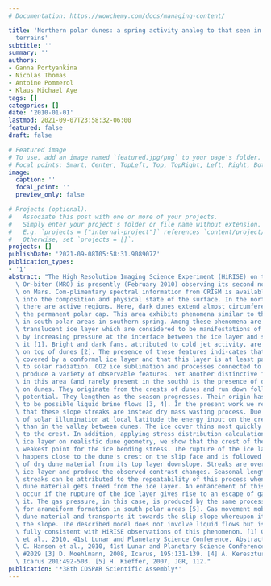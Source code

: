 ```yaml
---
# Documentation: https://wowchemy.com/docs/managing-content/

title: 'Northern polar dunes: a spring activity analog to that seen in southern polar
  terrains'
subtitle: ''
summary: ''
authors:
- Ganna Portyankina
- Nicolas Thomas
- Antoine Pommerol
- Klaus Michael Aye
tags: []
categories: []
date: '2010-01-01'
lastmod: 2021-09-07T23:58:32-06:00
featured: false
draft: false

# Featured image
# To use, add an image named `featured.jpg/png` to your page's folder.
# Focal points: Smart, Center, TopLeft, Top, TopRight, Left, Right, BottomLeft, Bottom, BottomRight.
image:
  caption: ''
  focal_point: ''
  preview_only: false

# Projects (optional).
#   Associate this post with one or more of your projects.
#   Simply enter your project's folder or file name without extension.
#   E.g. `projects = ["internal-project"]` references `content/project/deep-learning/index.md`.
#   Otherwise, set `projects = []`.
projects: []
publishDate: '2021-09-08T05:58:31.908907Z'
publication_types:
- '1'
abstract: "The High Resolution Imaging Science Experiment (HiRISE) on the Mars Reconnaissance\
  \ Or-biter (MRO) is presently (February 2010) observing its second northern spring\
  \ on Mars. Com-plimentary spectral information from CRISM is available to gain insight\
  \ into the composition and physical state of the surface. In the north polar areas,\
  \ there are active regions. Here, dark dunes extend almost circumferen-tially around\
  \ the permanent polar cap. This area exhibits phenomena similar to those observed\
  \ in south polar areas in southern spring. Among these phenomena are cracks in a\
  \ translucent ice layer which are considered to be manifestations of ice damage\
  \ by increasing pressure at the interface between the ice layer and substrate underlying\
  \ it [1]. Bright and dark fans, attributed to cold jet activity, are also observed\
  \ on top of dunes [2]. The presence of these features indi-cates that dunes are\
  \ covered by a conformal ice layer and that this layer is at least partially transparent\
  \ to solar radiation. CO2 ice sublimation and processes connected to it appear to\
  \ produce a variety of observable features. Yet another distinctive feature observed\
  \ in this area (and rarely present in the south) is the presence of dark slope streaks\
  \ on dunes. They originate from the crests of dunes and run down following the gravitational\
  \ potential. They lengthen as the season progresses. Their origin has been discussed\
  \ to be possible liquid brine flows [3, 4]. In the present work we report on indications\
  \ that these slope streaks are instead dry mass wasting process. Due to geometry\
  \ of solar illumination at local latitude the energy input on the crest is higher\
  \ than in the valley between dunes. The ice cover thins most quickly in areas closest\
  \ to the crest. In addition, applying stress distribution calculations to the conformal\
  \ ice layer on realistic dune geometry, we show that the crest of the dune is the\
  \ weakest point for the ice bending stress. The rupture of the ice layer therefore\
  \ happens close to the dune's crest on the slip face and is followed by the escape\
  \ of dry dune material from its top layer downslope. Streaks are overlaid on the\
  \ ice layer and produce the observed contrast changes. Seasonal lengthening of the\
  \ streaks can be attributed to the repeatability of this process when more and more\
  \ dune material gets freed from the ice layer. An enhancement of this effect can\
  \ occur if the rupture of the ice layer gives rise to an escape of gas trapped under\
  \ it. The gas pressure, in this case, is produced by the same process that is proposed\
  \ for araneiform formation in south polar areas [5]. Gas movement mobilises fine\
  \ dune material and transports it towards the slip slope whereupon it runs down\
  \ the slope. The described model does not involve liquid flows but is nonetheless\
  \ fully consistent with HiRISE observations of this phenomenon. [1] G. Portyankina\
  \ et al., 2010, 41st Lunar and Planetary Science Conference, Abstract #2671 [2]\
  \ C. Hansen et al., 2010, 41st Lunar and Planetary Science Conference, Abstract\
  \ #2029 [3] D. Moehlmann, 2008, Icarus, 195:131-139. [4] A. Kereszturi et al., 2009,\
  \ Icarus 201:492-503. [5] H. Kieffer, 2007, JGR, 112."
publication: '*38th COSPAR Scientific Assembly*'
---
```

